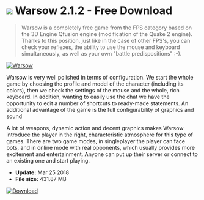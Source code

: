 # ![](https://cdn.softexe.net/static/icon/win.gif) Warsow 2.1.2 - Free Download

> Warsow is a completely free game from the FPS category based on the 3D Engine Qfusion engine (modification of the Quake 2 engine). Thanks to this position, just like in the case of other FPS's, you can check your reflexes, the ability to use the mouse and keyboard simultaneously, as well as your own "battle predispositions" :-).

[![Warsow](https://gallery.dpcdn.pl/imgc/Tools/61340/g_-_420x350_1.5_-_x20150828154447_0.jpg)](https://softexe.net/win/games-entertainment/shooters/warsow:pReRc.html)

Warsow is very well polished in terms of configuration. We start the whole game by choosing the profile and model of the character (including its colors), then we check the settings of the mouse and the whole, rich keyboard. In addition, wanting to easily use the chat we have the opportunity to edit a number of shortcuts to ready-made statements. An additional advantage of the game is the full configurability of graphics and sound
 
 A lot of weapons, dynamic action and decent graphics makes Warsow introduce the player in the right, characteristic atmosphere for this type of games. There are two game modes, in singleplayer the player can face bots, and in online mode with real opponents, which usually provides more excitement and entertainment. Anyone can put up their server or connect to an existing one and start playing.


- **Update:** Mar 25 2018
- **File size:** 431.87 MB

[![Download](https://cdn.softexe.net/static/img/download.png)](https://softexe.net/win/games-entertainment/shooters/warsow:pReRc.html)

